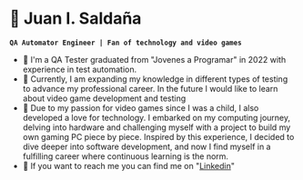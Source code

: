 # 🧑 Juan I. Saldaña

**`QA Automator Engineer | Fan of technology and video games`**

- 🤖 I'm a QA Tester graduated from "Jovenes a Programar" in 2022 with experience in test automation. 
- 🌱 Currently, I am expanding my knowledge in different types of testing to advance my professional career.  In the future I would like to learn about video game development and testing
- 💖 Due to my passion for video games since I was a child, I also developed a love for technology. I embarked on my computing journey, delving into hardware and challenging myself with a project to build my own  gaming PC piece by piece. Inspired by this experience, I decided to dive deeper into software development, and now I find myself in a fulfilling career where continuous learning is the norm.
- 🔎 If you want to reach me you can find me on "[Linkedin](https://www.linkedin.com/in/jisaldana/)"


<!--
**JISaldana/JISaldana** is a ✨ _special_ ✨ repository because its `README.md` (this file) appears on your GitHub profile.

Here are some ideas to get you started:

- 🔭 I’m currently working on ...
- 🌱 I’m currently learning ...
- 👯 I’m looking to collaborate on ...
- 🤔 I’m looking for help with ...
- 💬 Ask me about ...
- 📫 How to reach me: ...
- 😄 Pronouns: ...
- ⚡ Fun fact: ...
-->
